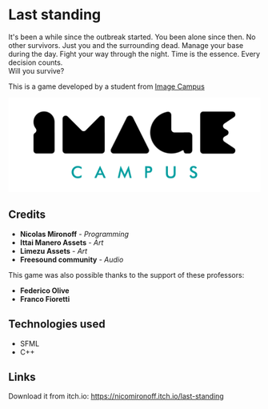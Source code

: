   </a> 
 </p>
 
 # Last standing
 
 It's been a while since the outbreak started. You been alone since then. No other survivors. Just you and the surrounding dead. Manage your base during the day.
 Fight your way through the night. Time is the essence. Every decision counts.  
 Will you survive?
 
 This is a game developed by a student from <a href="https://www.imagecampus.edu.ar/">Image Campus</a>
 
 <p align="center">
   <a href="https://www.imagecampus.edu.ar/">
     <img src="logo-image-campus.png" alt="Image Campus"/>
   </a> 
 </p>
 
 ## Credits
 
 - **Nicolas Mironoff** - *Programming*
 - **Ittai Manero Assets** - *Art*
 - **Limezu Assets** - *Art*
 - **Freesound community** - *Audio*
 
 This game was also possible thanks to the support of these professors:
 
 - **Federico Olive**
 - **Franco Fioretti**

## Technologies used
- SFML
- C++
  
 ## Links
 
 Download it from itch.io: https://nicomironoff.itch.io/last-standing
